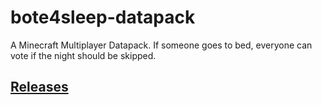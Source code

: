 # bote4sleep-datapack
A Minecraft Multiplayer Datapack. If someone goes to bed, everyone can vote if the night should be skipped.

## [Releases](https://github.com/DerDavidBohl/bote4sleep-datapack/releases)
